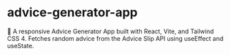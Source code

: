 # advice-generator-app
🎲 A responsive Advice Generator App built with React, Vite, and Tailwind CSS 4. Fetches random advice from the Advice Slip API using useEffect and useState.

